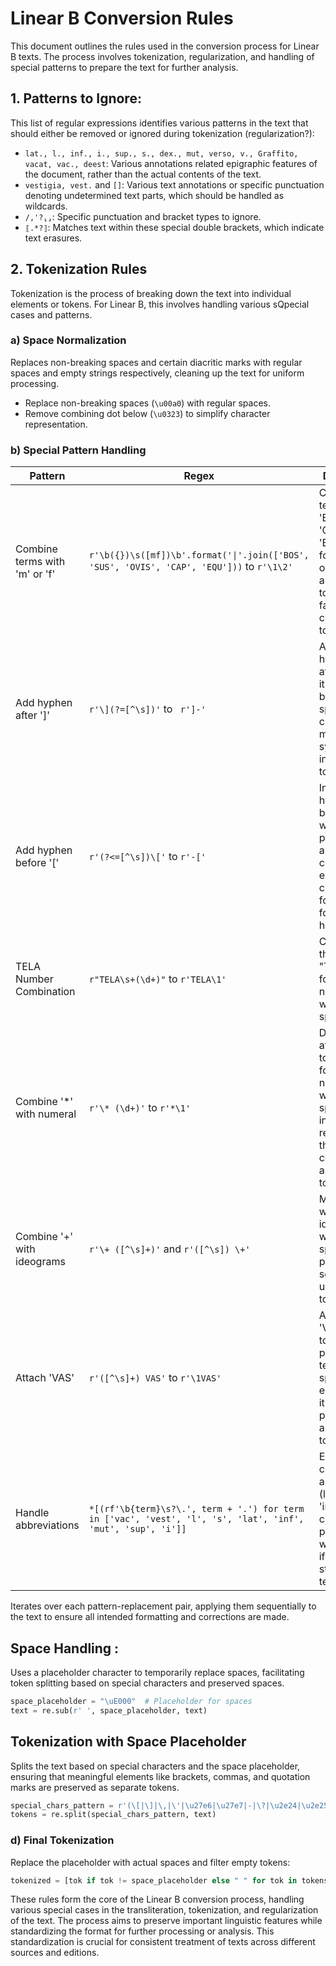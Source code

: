 # Linear B Conversion Rules

This document outlines the rules used in the conversion process for Linear B texts. The process involves tokenization, regularization, and handling of special patterns to prepare the text for further analysis.

## 1. Patterns to Ignore:

This list of regular expressions identifies various patterns in the text that should either be removed or ignored during tokenization (regularization?):

- `lat., l., inf., i., sup., s., dex., mut, verso, v., Graffito, vacat, vac., deest`: Various annotations related epigraphic features of the document, rather than the actual contents of the text.
- `vestigia, vest.` and `[]`: Various text annotations or specific punctuation denoting undetermined text parts, which should be handled as wildcards.
- `/,'?⸤⸥`: Specific punctuation and bracket types to ignore.
- `⟦.*?⟧`: Matches text within these special double brackets, which indicate text erasures.

## 2. Tokenization Rules

Tokenization is the process of breaking down the text into individual elements or tokens. For Linear B, this involves handling various sQpecial cases and patterns.

### a) Space Normalization

Replaces non-breaking spaces and certain diacritic marks with regular spaces and empty strings respectively, cleaning up the text for uniform processing.

- Replace non-breaking spaces (`\u00a0`) with regular spaces.
- Remove combining dot below (`\u0323`) to simplify character representation.

### b) Special Pattern Handling

| Pattern | Regex | Description |
|---------|-------|-------------|
| Combine terms with 'm' or 'f' | `r'\b({})\s([mf])\b'.format('\|'.join(['BOS', 'SUS', 'OVIS', 'CAP', 'EQU']))` to `r'\1\2'`| Combines terms like 'BOS', 'SUS', 'OVIS', 'CAP', 'EQU' with following 'm' or 'f' to form a single token, facilitating cleaner tokenization. |
| Add hyphen after ']' | `r'\](?=[^\s])'` to ` r']-'` | Adds a hyphen right after ']' when it is followed by a non-space character, maintaining syntax integrity in tokenization. |
| Add hyphen before '[' | `r'(?<=[^\s])\['` to `r'-['` | Inserts a hyphen right before '[' when it is preceded by a non-space character, ensuring consistent formatting for special handling. |
| TELA Number Combination | `r"TELA\s+(\d+)"` to `r'TELA\1'` | Combines the term "TELA" with following numbers without spaces. |
| Combine '*' with numeral | `r'\* (\d+)'` to `r'*\1'` | Directly attaches '*' to the following numeral without a space, aiding in recognizing these combinations as distinct tokens. |
| Combine '+' with ideograms | `r'\+ ([^\s]+)'` and `r'([^\s]) \+'` | Merges '+' with adjacent ideograms without space, preserving semantic units in tokenization. |
| Attach 'VAS' | `r'([^\s]+) VAS'` to `r'\1VAS'` | Attaches 'VAS' directly to the preceding term without space, ensuring that it is processed as a single token. |
| Handle abbreviations | `*[(rf'\b{term}\s?\.', term + '.') for term in ['vac', 'vest', 'l', 's', 'lat', 'inf', 'mut', 'sup', 'i']]` | Ensures common abbreviations (like 'vac', 'inf', etc.) are correctly punctuated with a period if missing, standardizing text format. |

Iterates over each pattern-replacement pair, applying them sequentially to the text to ensure all intended formatting and corrections are made.

## Space Handling :

Uses a placeholder character to temporarily replace spaces, facilitating token splitting based on special characters and preserved spaces.

```python
space_placeholder = "\uE000"  # Placeholder for spaces
text = re.sub(r' ', space_placeholder, text)
```

## Tokenization with Space Placeholder

Splits the text based on special characters and the space placeholder, ensuring that meaningful elements like brackets, commas, and quotation marks are preserved as separate tokens.

```python
special_chars_pattern = r'(\[|\]|\,|\'|\u27e6|\u27e7|-|\?|\u2e24|\u2e25|' + re.escape(space_placeholder) + ')'
tokens = re.split(special_chars_pattern, text)
```

### d) Final Tokenization

Replace the placeholder with actual spaces and filter empty tokens:

```python
tokenized = [tok if tok != space_placeholder else " " for tok in tokens if tok and tok != "-"]
```

These rules form the core of the Linear B conversion process, handling various special cases in the transliteration, tokenization, and regularization of the text. The process aims to preserve important linguistic features while standardizing the format for further processing or analysis. This standardization is crucial for consistent treatment of texts across different sources and editions.
